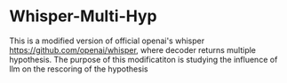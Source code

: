 # Whisper-Multi-Hyp
This is a modified version of official openai's whisper https://github.com/openai/whisper, where decoder returns multiple hypothesis. The purpose of this modificatiton is studying the influence of llm on the rescoring of the hypothesis
